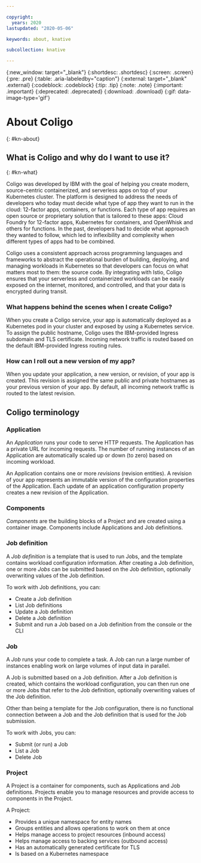 ```yaml
---

copyright:
  years: 2020
lastupdated: "2020-05-06"

keywords: about, knative

subcollection: knative

---
```


{:new_window: target="_blank"}
{:shortdesc: .shortdesc}
{:screen: .screen}
{:pre: .pre}
{:table: .aria-labeledby="caption"}
{:external: target="_blank" .external}
{:codeblock: .codeblock}
{:tip: .tip}
{:note: .note}
{:important: .important}
{:deprecated: .deprecated}
{:download: .download}
{:gif: data-image-type='gif'}

# About Coligo
{: #kn-about}

## What is Coligo and why do I want to use it? 
{: #kn-what}

Coligo was developed by IBM with the goal of helping you create modern, source-centric containerized, and serverless apps on top of your Kubernetes cluster. The platform is designed to address the needs of developers who today must decide what type of app they want to run in the cloud: 12-factor apps, containers, or functions. Each type of app requires an open source or proprietary solution that is tailored to these apps: Cloud Foundry for 12-factor apps, Kubernetes for containers, and OpenWhisk and others for functions. In the past, developers had to decide what approach they wanted to follow, which led to inflexibility and complexity when different types of apps had to be combined.

Coligo uses a consistent approach across programming languages and frameworks to abstract the operational burden of building, deploying, and managing workloads in Kubernetes so that developers can focus on what matters most to them: the source code. By integrating with Istio, Coligo ensures that your serverless and containerized workloads can be easily exposed on the internet, monitored, and controlled, and that your data is encrypted during transit.

### What happens behind the scenes when I create Coligo?
When you create a Coligo service, your app is automatically deployed as a Kubernetes pod in your cluster and exposed by using a Kubernetes service. To assign the public hostname, Coligo uses the IBM-provided Ingress subdomain and TLS certificate. Incoming network traffic is routed based on the default IBM-provided Ingress routing rules.

### How can I roll out a new version of my app?
When you update your application, a new version, or revision, of your app is created. This revision is assigned the same public and private hostnames as your previous version of your app. By default, all incoming network traffic is routed to the latest revision.

## Coligo terminology

### Application

An *Application* runs your code to serve HTTP requests. The Application has a private URL for incoming requests. The number of running instances of an Application are automatically scaled up or down (to zero) based on incoming workload. 

An Application contains one or more *revisions* (revision entities). A revision of your app represents an immutable version of the configuration properties of the Application. Each update of an application  configuration property creates a new revision of the Application.

### Components

*Components* are the building blocks of a Project and are created using a container image.  Components include Applications and Job definitions.

### Job definition

A *Job definition* is a template that is used to run Jobs, and the template contains workload configuration information. After creating a Job definition, one or more *Jobs* can be submitted based on the Job definition, optionally overwriting values of the Job definition.

To work with Job definitions, you can:
- Create a Job definition
- List Job definitions
- Update a Job definition
- Delete a Job definition
- Submit and run a Job based on a Job definition from the console or the CLI

### Job 

A *Job* runs your code to complete a task. A Job can run a large number of instances enabling work on large volumes of input data in parallel.

A Job is submitted based on a Job definition. After a Job definition is created, which contains the workload configuration, you can then run one or more Jobs that refer to the Job definition, optionally overwriting values of the Job definition.
 
Other than being a template for the Job configuration, there is no functional connection between a Job and the Job definition that is used for the Job submission. 

To work with Jobs, you can: 
- Submit (or run) a Job 
- List a Job
- Delete Job

### Project
A Project is a container for components, such as Applications and Job definitions. Projects enable you to manage resources and provide access to components in the Project.

A Project:
- Provides a unique namespace for entity names
- Groups entities and allows operations to work on them at once
- Helps manage access to project resources (inbound access)
- Helps manage access to backing services (outbound access)
- Has an automatically generated certificate for TLS
- Is based on a Kubernetes namespace



